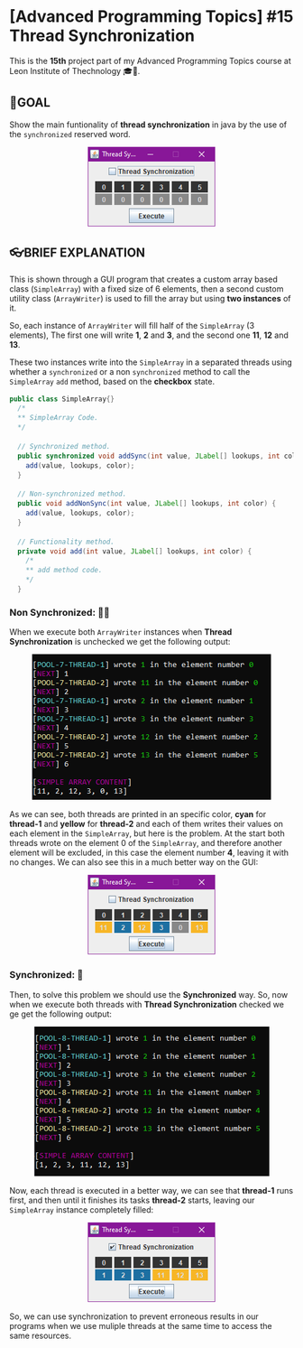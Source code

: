 # [Advanced Programming Topics] #15 Thread Synchronization

This is the **15th** project part of my Advanced Programming Topics course at Leon Institute of Thechnology :mortar_board::lion:.

## :dart:GOAL

Show the main funtionality of **thread synchronization** in java by the use of the `synchronized` reserved word.

<p align="center">
<img src="./snapshots/Annotation 2020-05-19 045523.png"/>
</p>

## :eyeglasses:BRIEF EXPLANATION

This is shown through a GUI program that creates a custom array based class (`SimpleArray`) with a fixed size of 6 elements, then a second custom utility class (`ArrayWriter`) is used to fill the array but using **two instances** of it.

So, each instance of `ArrayWriter` will fill half of the `SimpleArray` (3 elements), The first one will write **1**, **2** and **3**, and the second one **11**, **12** and **13**.

These two instances write into the `SimpleArray` in a separated threads using whether a `synchronized` or a non `synchronized` method to call the `SimpleArray` `add` method, based on the **checkbox** state.

```java
public class SimpleArray{}
  /*
  ** SimpleArray Code.
  */

  // Synchronized method.
  public synchronized void addSync(int value, JLabel[] lookups, int color) {
    add(value, lookups, color);
  }

  // Non-synchronized method.
  public void addNonSync(int value, JLabel[] lookups, int color) {
    add(value, lookups, color);
  }

  // Functionality method.
  private void add(int value, JLabel[] lookups, int color) {
    /*
    ** add method code.
    */
  }
```

### Non Synchronized: :no_entry_sign::arrows_counterclockwise:

When we execute both `ArrayWriter` instances when **Thread Synchronization** is unchecked we get the following output:

<p align="center">
<img src="./snapshots/Annotation 2020-05-19 050023.png"/>
</p>

As we can see, both threads are printed in an specific color, **cyan** for **thread-1** and **yellow** for **thread-2** and each of them writes their values on each element in the `SimpleArray`, but here is the problem.
At the start both threads wrote on the element 0 of the `SimpleArray`, and therefore another element will be excluded, in this case the element number **4**, leaving it with no changes.
We can also see this in a much better way on the GUI:

<p align="center">
<img src="./snapshots/Annotation 2020-05-19 045958.png"/>
</p>

### Synchronized: :arrows_counterclockwise:

Then, to solve this problem we should use the **Synchronized** way.
So, now when we execute both threads with **Thread Synchronization** checked we ge get the following output:

<p align="center">
<img src="./snapshots/Annotation 2020-05-19 050130.png"/>
</p>

Now, each thread is executed in a better way, we can see that **thread-1** runs first, and then until it finishes its tasks **thread-2** starts, leaving our `SimpleArray` instance completely filled:

<p align="center">
<img src="./snapshots/Annotation 2020-05-19 050100.png"/>
</p>

So, we can use synchronization to prevent erroneous results in our programs when we use muliple threads at the same time to access the same resources.
